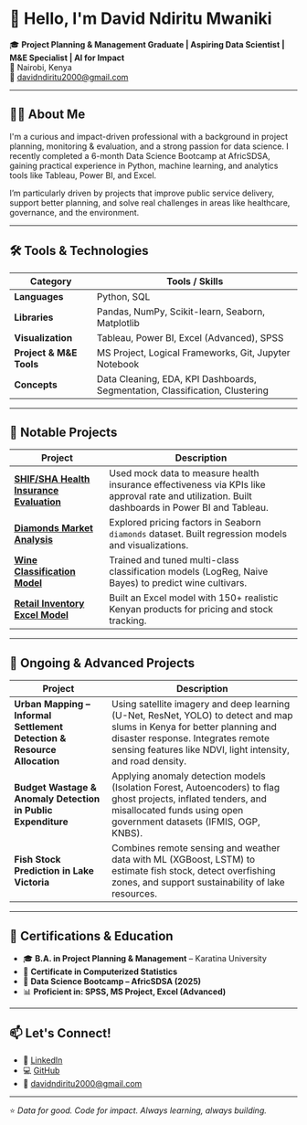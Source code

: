 # 👋 Hello, I'm David Ndiritu Mwaniki

🎓 **Project Planning & Management Graduate | Aspiring Data Scientist | M&E Specialist | AI for Impact**  
📍 Nairobi, Kenya  
📧 davidndiritu2000@gmail.com  

---

## 👨‍💻 About Me

I'm a curious and impact-driven professional with a background in project planning, monitoring & evaluation, and a strong passion for data science. I recently completed a 6-month Data Science Bootcamp at AfricSDSA, gaining practical experience in Python, machine learning, and analytics tools like Tableau, Power BI, and Excel.

I’m particularly driven by projects that improve public service delivery, support better planning, and solve real challenges in areas like healthcare, governance, and the environment.

---

## 🛠️ Tools & Technologies

| Category            | Tools / Skills                                                                 |
|---------------------|---------------------------------------------------------------------------------|
| **Languages**        | Python, SQL                                                         |
| **Libraries**        | Pandas, NumPy, Scikit-learn, Seaborn, Matplotlib                              |
| **Visualization**    | Tableau, Power BI, Excel (Advanced), SPSS                                     |
| **Project & M&E Tools**| MS Project, Logical Frameworks, Git, Jupyter Notebook                         |
| **Concepts**         | Data Cleaning, EDA, KPI Dashboards, Segmentation, Classification, Clustering  |

---

## 📂 Notable Projects

| Project | Description |
|--------|-------------|
| **[SHIF/SHA Health Insurance Evaluation](https://github.com/davidndiritu/health-insurance-dashboard)** | Used mock data to measure health insurance effectiveness via KPIs like approval rate and utilization. Built dashboards in Power BI and Tableau. |
| **[Diamonds Market Analysis](https://github.com/davidndiritu/diamonds-market-analysis)** | Explored pricing factors in Seaborn `diamonds` dataset. Built regression models and visualizations. |
| **[Wine Classification Model](https://github.com/davidndiritu/wine-classification)** | Trained and tuned multi-class classification models (LogReg, Naive Bayes) to predict wine cultivars. |
| **[Retail Inventory Excel Model](https://github.com/davidndiritu/retail-stock-model)** | Built an Excel model with 150+ realistic Kenyan products for pricing and stock tracking. |

---

## 🚧 Ongoing & Advanced Projects

| Project | Description |
|--------|-------------|
| **Urban Mapping – Informal Settlement Detection & Resource Allocation** | Using satellite imagery and deep learning (U-Net, ResNet, YOLO) to detect and map slums in Kenya for better planning and disaster response. Integrates remote sensing features like NDVI, light intensity, and road density. |
| **Budget Wastage & Anomaly Detection in Public Expenditure** | Applying anomaly detection models (Isolation Forest, Autoencoders) to flag ghost projects, inflated tenders, and misallocated funds using open government datasets (IFMIS, OGP, KNBS). |
| **Fish Stock Prediction in Lake Victoria** | Combines remote sensing and weather data with ML (XGBoost, LSTM) to estimate fish stock, detect overfishing zones, and support sustainability of lake resources. |

---

## 📜 Certifications & Education

- 🎓 **B.A. in Project Planning & Management** – Karatina University  
- 🧮 **Certificate in Computerized Statistics**  
- 🧠 **Data Science Bootcamp – AfricSDSA (2025)**  
- 📊 **Proficient in: SPSS, MS Project, Excel (Advanced)**  

---

## 📫 Let's Connect!

- 🔗 [LinkedIn](http://www.linkedin.com/in.david-ndiritu)  
- 💻 [GitHub](https://github.com/davidndiritu)  
- 📧 davidndiritu2000@gmail.com  

---

⭐ *Data for good. Code for impact. Always learning, always building.*


<!--
**Dndiritu/Dndiritu** is a ✨ _special_ ✨ repository because its `README.md` (this file) appears on your GitHub profile.

Here are some ideas to get you started:

- 🔭 I’m currently working on ...
- 🌱 I’m currently learning ...
- 👯 I’m looking to collaborate on ...
- 🤔 I’m looking for help with ...
- 💬 Ask me about ...
- 📫 How to reach me: ...
- 😄 Pronouns: ...
- ⚡ Fun fact: ...
-->

